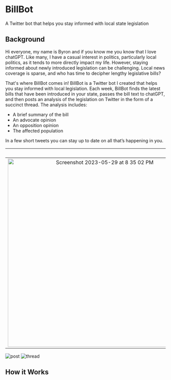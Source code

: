 # BillBot
A Twitter bot that helps you stay informed with local state legislation

## Background

Hi everyone, my name is Byron and if you know me you know that I love chatGPT. Like many, I have a casual interest in politics, particularly local politics, as it tends to more directly impact my life. However, staying informed about newly introduced legislation can be challenging. Local news coverage is sparse, and who has time to decipher lengthy legislative bills?

That's where BillBot comes in! BillBot is a Twitter bot I created that helps you stay informed with local legislation.  Each week, BillBot finds the latest bills that have been introduced in your state, passes the bill text to chatGPT, and then posts an analysis of the legislation on Twitter in the form of a succinct thread. The analysis includes:
- A brief summary of the bill
- An advocate opinion
- An opposition opinion
- The affected population

In a few short tweets you can stay up to date on all that’s happening in you.

<br>|<br> 
:-------------------------:|:-------------------------:
<img width="593" alt="Screenshot 2023-05-29 at 8 35 02 PM" src="https://github.com/ByronPop/BillBot/assets/33380363/7b50d559-6a95-49e8-b10f-b61b7e0c194e"> |  ![Screenshot 2023-05-29 at 8 33 08 PM](https://github.com/ByronPop/BillBot/assets/33380363/5a75f609-4a7c-4d4a-9bec-e439f21eb2d8)


![post](https://github.com/ByronPop/BillBot/assets/33380363/7b50d559-6a95-49e8-b10f-b61b7e0c194e "title-1") ![thread](https://github.com/ByronPop/BillBot/assets/33380363/5a75f609-4a7c-4d4a-9bec-e439f21eb2d8 "title-2")



## How it Works
